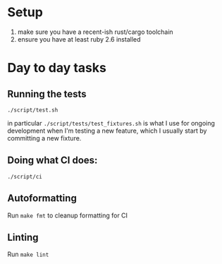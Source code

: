 # Setup

1. make sure you have a recent-ish rust/cargo toolchain
2. ensure you have at least ruby 2.6 installed

# Day to day tasks

## Running the tests

`./script/test.sh`

in particular `./script/tests/test_fixtures.sh` is what I use for ongoing
development when I'm testing a new feature, which I usually start by committing
a new fixture.

## Doing what CI does:

`./script/ci`

## Autoformatting

Run `make fmt` to cleanup formatting for CI

## Linting

Run `make lint`
